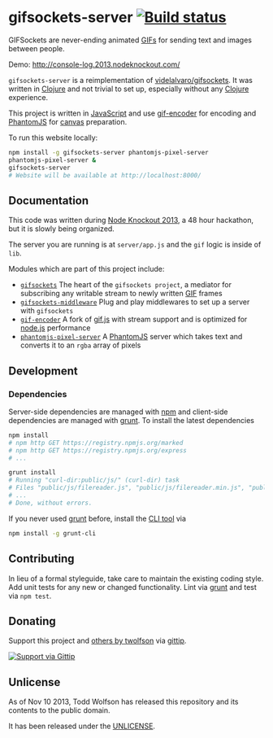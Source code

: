 # gifsockets-server [![Build status](https://travis-ci.org/twolfson/gifsockets-server.png?branch=master)](https://travis-ci.org/twolfson/gifsockets-server)


GIFSockets are never-ending animated [GIFs][GIF] for sending text and images between people.

Demo: http://console-log.2013.nodeknockout.com/

`gifsockets-server` is a reimplementation of [videlalvaro/gifsockets][]. It was written in [Clojure][] and not trivial to set up, especially without any [Clojure][] experience.

This project is written in [JavaScript][] and use [gif-encoder][] for encoding and [PhantomJS][] for [canvas][] preparation.

[videlalvaro/gifsockets]: https://github.com/videlalvaro/gifsockets
[Clojure]: http://en.wikipedia.org/wiki/Clojure
[GIF]: http://en.wikipedia.org/wiki/Graphics_Interchange_Format
[JavaScript]: http://en.wikipedia.org/wiki/ECMAScript
[gif-encoder]: https://github.com/twolfson/gif-encoder
[gif.js]: http://jnordberg.github.io/gif.js/
[PhantomJS]: http://phantomjs.org/
[canvas]: https://developer.mozilla.org/en-US/docs/HTML/Canvas

To run this website locally:

```bash
npm install -g gifsockets-server phantomjs-pixel-server
phantomjs-pixel-server &
gifsockets-server
# Website will be available at http://localhost:8000/
```

## Documentation
This code was written during [Node Knockout 2013][], a 48 hour hackathon, but it is slowly being organized.

[Node Knockout 2013]: http://2013.nodeknockout.com/

The server you are running is at `server/app.js` and the `gif` logic is inside of `lib`.

Modules which are part of this project include:

- [`gifsockets`][] The heart of the `gifsockets project`, a mediator for subscribing any writable stream to newly written [GIF][] frames
- [`gifsockets-middleware`][] Plug and play middlewares to set up a server with `gifsockets`
- [`gif-encoder`][] A fork of [gif.js][] with stream support and is optimized for [node.js][] performance
- [`phantomjs-pixel-server`][] A [PhantomJS][] server which takes text and converts it to an `rgba` array of pixels

[node.js]: http://nodejs.org/
[`gifsockets`]: https://github.com/twolfson/gifsockets
[`gifsockets-middleware`]: https://github.com/twolfson/gifsockets-middleware
[`gif-encoder`]: https://github.com/twolfson/gif-encoder
[`phantomjs-pixel-server`]: https://github.com/twolfson/phantomjs-pixel-server

## Development
### Dependencies
Server-side dependencies are managed with [npm][] and client-side dependencies are managed with [grunt][]. To install the latest dependencies

```bash
npm install
# npm http GET https://registry.npmjs.org/marked
# npm http GET https://registry.npmjs.org/express
# ...

grunt install
# Running "curl-dir:public/js/" (curl-dir) task
# Files "public/js/filereader.js", "public/js/filereader.min.js", "public/js/jquery.js" created.
# ...
# Done, without errors.
```

If you never used [grunt][] before, install the [CLI tool][grunt-cli] via

```bash
npm install -g grunt-cli
```

[npm]: https://npmjs.org/
[grunt]: http://gruntjs.com/
[grunt-cli]: https://github.com/gruntjs/grunt-cli

## Contributing
In lieu of a formal styleguide, take care to maintain the existing coding style. Add unit tests for any new or changed functionality. Lint via [grunt](https://github.com/gruntjs/grunt) and test via `npm test`.

## Donating
Support this project and [others by twolfson][gittip] via [gittip][].

[![Support via Gittip][gittip-badge]][gittip]

[gittip-badge]: https://rawgithub.com/twolfson/gittip-badge/master/dist/gittip.png
[gittip]: https://www.gittip.com/twolfson/

## Unlicense
As of Nov 10 2013, Todd Wolfson has released this repository and its contents to the public domain.

It has been released under the [UNLICENSE][].

[UNLICENSE]: UNLICENSE
